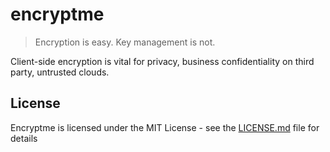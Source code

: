 # encryptme

> Encryption is easy. Key management is not.  

Client-side encryption is vital for privacy, business confidentiality on third party, untrusted clouds.

## License
Encryptme is licensed under the MIT License - see the [LICENSE.md](LICENSE.md) file for details
